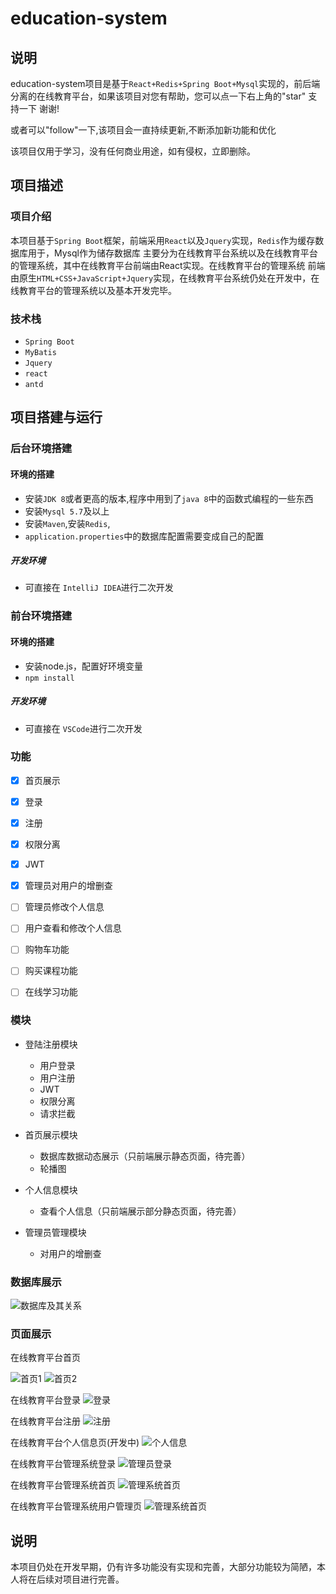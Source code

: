 # education-system
## 说明
education-system项目是基于```React+Redis+Spring Boot+Mysql```实现的，前后端分离的在线教育平台，如果该项目对您有帮助，您可以点一下右上角的"star" 支持一下 谢谢!

或者可以"follow"一下,该项目会一直持续更新,不断添加新功能和优化

该项目仅用于学习，没有任何商业用途，如有侵权，立即删除。


## 项目描述
### 项目介绍
本项目基于```Spring Boot```框架，前端采用```React```以及```Jquery```实现，```Redis```作为缓存数据库用于，Mysql作为储存数据库
主要分为在线教育平台系统以及在线教育平台的管理系统，其中在线教育平台前端由React实现。在线教育平台的管理系统
前端由原生```HTML+CSS+JavaScript+Jquery```实现，在线教育平台系统仍处在开发中，在线教育平台的管理系统以及基本开发完毕。


### 技术栈

* ```Spring Boot```
* ```MyBatis```
* ```Jquery```
* ```react```
* ```antd```

## 项目搭建与运行


### 后台环境搭建
#### 环境的搭建
- 安装```JDK 8```或者更高的版本,程序中用到了```java 8```中的函数式编程的一些东西
- 安装```Mysql 5.7```及以上
- 安装```Maven```,安装```Redis```,
- ```application.properties```中的数据库配置需要变成自己的配置
##### 开发环境
- 可直接在 ```IntelliJ IDEA```进行二次开发

### 前台环境搭建
#### 环境的搭建
- 安装node.js，配置好环境变量
- ```npm install```
##### 开发环境
- 可直接在 ```VSCode```进行二次开发



### 功能
- [x] 首页展示
- [x] 登录
- [x] 注册
- [x] 权限分离
- [x] JWT
- [x] 管理员对用户的增删查
- [ ] 管理员修改个人信息
- [ ] 用户查看和修改个人信息
- [ ] 购物车功能
- [ ] 购买课程功能
- [ ] 在线学习功能


### 模块

- 登陆注册模块
   - 用户登录
   - 用户注册
   - JWT
   - 权限分离
   - 请求拦截 


- 首页展示模块
   - 数据库数据动态展示（只前端展示静态页面，待完善）
   - 轮播图


- 个人信息模块
  - 查看个人信息（只前端展示部分静态页面，待完善）




- 管理员管理模块
  - 对用户的增删查
### 数据库展示
![数据库及其关系](images/database.png)




### 页面展示
在线教育平台首页


![首页1](images/open_course.png)
![首页2](images/open_course2.png)


在线教育平台登录
![登录](images/open_course_login.png)


在线教育平台注册
![注册](images/open_course_register.png)


在线教育平台个人信息页(开发中)
![个人信息](images/open_course_information.png)


在线教育平台管理系统登录
![管理员登录](images/manage_login.png)


在线教育平台管理系统首页
![管理系统首页](images/manage_index.png)


在线教育平台管理系统用户管理页
![管理系统首页](images/manage_manage.png)



## 说明
本项目仍处在开发早期，仍有许多功能没有实现和完善，大部分功能较为简陋，本人将在后续对项目进行完善。












